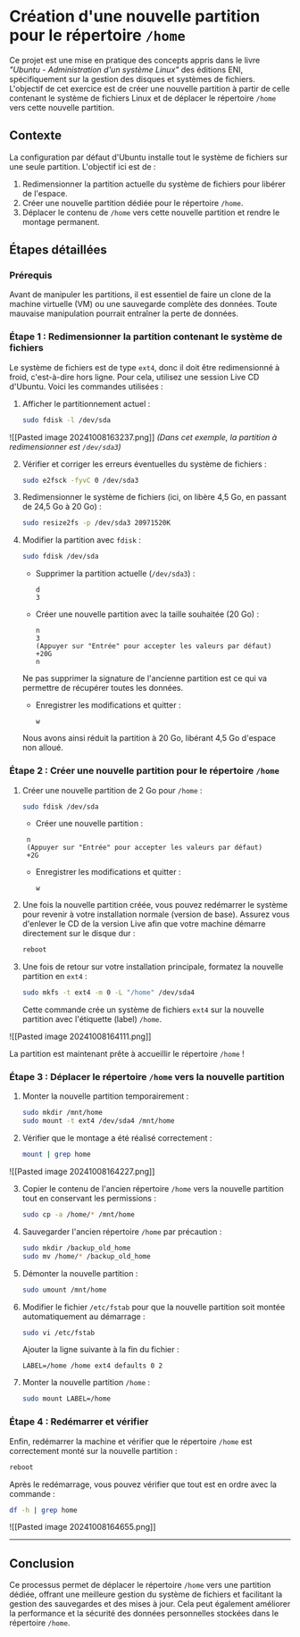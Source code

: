 # Création d'une nouvelle partition pour le répertoire `/home`

Ce projet est une mise en pratique des concepts appris dans le livre _"Ubuntu - Administration d'un système Linux"_ des éditions ENI, spécifiquement sur la gestion des disques et systèmes de fichiers. L'objectif de cet exercice est de créer une nouvelle partition à partir de celle contenant le système de fichiers Linux et de déplacer le répertoire `/home` vers cette nouvelle partition.

## Contexte

La configuration par défaut d'Ubuntu installe tout le système de fichiers sur une seule partition. L'objectif ici est de :

1. Redimensionner la partition actuelle du système de fichiers pour libérer de l'espace.
2. Créer une nouvelle partition dédiée pour le répertoire `/home`.
3. Déplacer le contenu de `/home` vers cette nouvelle partition et rendre le montage permanent.

## Étapes détaillées

### Prérequis

Avant de manipuler les partitions, il est essentiel de faire un clone de la machine virtuelle (VM) ou une sauvegarde complète des données. Toute mauvaise manipulation pourrait entraîner la perte de données.

### Étape 1 : Redimensionner la partition contenant le système de fichiers

Le système de fichiers est de type `ext4`, donc il doit être redimensionné à froid, c'est-à-dire hors ligne. Pour cela, utilisez une session Live CD d'Ubuntu. Voici les commandes utilisées :

1. Afficher le partitionnement actuel :

   ```bash
   sudo fdisk -l /dev/sda
   ```

![[Pasted image 20241008163237.png]]
   *(Dans cet exemple, la partition à redimensionner est `/dev/sda3`)*

2. Vérifier et corriger les erreurs éventuelles du système de fichiers :

   ```bash
   sudo e2fsck -fyvC 0 /dev/sda3
   ```

3. Redimensionner le système de fichiers (ici, on libère 4,5 Go, en passant de 24,5 Go à 20 Go) :

   ```bash
   sudo resize2fs -p /dev/sda3 20971520K
   ```

4. Modifier la partition avec `fdisk` :

   ```bash
   sudo fdisk /dev/sda
   ```

   - Supprimer la partition actuelle (`/dev/sda3`) :
     ```
     d
     3
     ```

   - Créer une nouvelle partition avec la taille souhaitée (20 Go) :
     ```
     n
     3
     (Appuyer sur "Entrée" pour accepter les valeurs par défaut)
     +20G
     n
     ```

   Ne pas supprimer la signature de l'ancienne partition est ce qui va permettre de récupérer toutes les données.

   - Enregistrer les modifications et quitter :
     ```
     w
     ```

   Nous avons ainsi réduit la partition à 20 Go, libérant 4,5 Go d'espace non alloué.

### Étape 2 : Créer une nouvelle partition pour le répertoire `/home`

1. Créer une nouvelle partition de 2 Go pour `/home` :

   ```bash
   sudo fdisk /dev/sda
   ```

   - Créer une nouvelle partition :
    ```
     n
     (Appuyer sur "Entrée" pour accepter les valeurs par défaut)
     +2G
     ```

   - Enregistrer les modifications et quitter :
     ```
     w
     ```

2. Une fois la nouvelle partition créée, vous pouvez redémarrer le système pour revenir à votre installation normale (version de base). Assurez vous d'enlever le CD de la version Live afin que votre machine démarre directement sur le disque dur :

   ```bash
   reboot
   ```

3. Une fois de retour sur votre installation principale, formatez la nouvelle partition en `ext4` :

   ```bash
   sudo mkfs -t ext4 -m 0 -L "/home" /dev/sda4
   ```

   Cette commande crée un système de fichiers `ext4` sur la nouvelle partition avec l'étiquette (label) `/home`. 

![[Pasted image 20241008164111.png]]
   
La partition est maintenant prête à accueillir le répertoire `/home` !

### Étape 3 : Déplacer le répertoire `/home` vers la nouvelle partition

1. Monter la nouvelle partition temporairement :

   ```bash
   sudo mkdir /mnt/home
   sudo mount -t ext4 /dev/sda4 /mnt/home
   ```

2. Vérifier que le montage a été réalisé correctement :

   ```bash
   mount | grep home
   ```

![[Pasted image 20241008164227.png]]

3. Copier le contenu de l'ancien répertoire `/home` vers la nouvelle partition tout en conservant les permissions :

   ```bash
   sudo cp -a /home/* /mnt/home
   ```

4. Sauvegarder l'ancien répertoire `/home` par précaution :

   ```bash
   sudo mkdir /backup_old_home
   sudo mv /home/* /backup_old_home
   ```

5. Démonter la nouvelle partition :

   ```bash
   sudo umount /mnt/home
   ```

6. Modifier le fichier `/etc/fstab` pour que la nouvelle partition soit montée automatiquement au démarrage :

   ```bash
   sudo vi /etc/fstab
   ```

   Ajouter la ligne suivante à la fin du fichier :

   ```
   LABEL=/home /home ext4 defaults 0 2
   ```

7. Monter la nouvelle partition `/home` :

   ```bash
   sudo mount LABEL=/home
   ```

### Étape 4 : Redémarrer et vérifier

Enfin, redémarrer la machine et vérifier que le répertoire `/home` est correctement monté sur la nouvelle partition :

```bash
reboot
```

Après le redémarrage, vous pouvez vérifier que tout est en ordre avec la commande :

```bash
df -h | grep home
```

![[Pasted image 20241008164655.png]]

---

## Conclusion

Ce processus permet de déplacer le répertoire `/home` vers une partition dédiée, offrant une meilleure gestion du système de fichiers et facilitant la gestion des sauvegardes et des mises à jour. Cela peut également améliorer la performance et la sécurité des données personnelles stockées dans le répertoire `/home`.